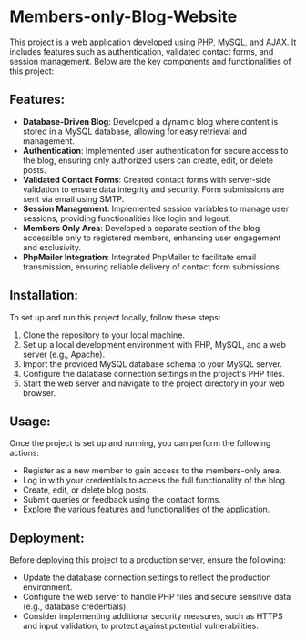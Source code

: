 # Members-only-Blog-Website

This project is a web application developed using PHP, MySQL, and AJAX. It includes features such as authentication, validated contact forms, and session management. Below are the key components and functionalities of this project:

## Features:

- **Database-Driven Blog**: Developed a dynamic blog where content is stored in a MySQL database, allowing for easy retrieval and management.
- **Authentication**: Implemented user authentication for secure access to the blog, ensuring only authorized users can create, edit, or delete posts.
- **Validated Contact Forms**: Created contact forms with server-side validation to ensure data integrity and security. Form submissions are sent via email using SMTP.
- **Session Management**: Implemented session variables to manage user sessions, providing functionalities like login and logout.
- **Members Only Area**: Developed a separate section of the blog accessible only to registered members, enhancing user engagement and exclusivity.
- **PhpMailer Integration**: Integrated PhpMailer to facilitate email transmission, ensuring reliable delivery of contact form submissions.

## Installation:

To set up and run this project locally, follow these steps:

1. Clone the repository to your local machine.
2. Set up a local development environment with PHP, MySQL, and a web server (e.g., Apache).
3. Import the provided MySQL database schema to your MySQL server.
4. Configure the database connection settings in the project's PHP files.
5. Start the web server and navigate to the project directory in your web browser.

## Usage:

Once the project is set up and running, you can perform the following actions:

- Register as a new member to gain access to the members-only area.
- Log in with your credentials to access the full functionality of the blog.
- Create, edit, or delete blog posts.
- Submit queries or feedback using the contact forms.
- Explore the various features and functionalities of the application.

## Deployment:

Before deploying this project to a production server, ensure the following:

- Update the database connection settings to reflect the production environment.
- Configure the web server to handle PHP files and secure sensitive data (e.g., database credentials).
- Consider implementing additional security measures, such as HTTPS and input validation, to protect against potential vulnerabilities.
